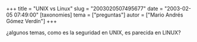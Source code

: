 +++
title = "UNIX vs Linux"
slug = "2003020507495677"
date = "2003-02-05 07:49:00"
[taxonomies]
tema = ["preguntas"]
autor = ["Mario Andrés Gómez Verdín"]
+++

¿algunos temas, como es la seguridad en UNIX, es parecida en LINUX?


